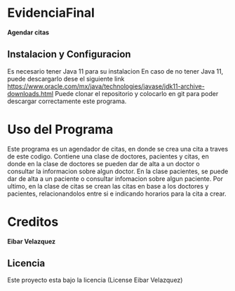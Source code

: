 # EvidenciaFinal
**Agendar citas**

## Instalacion y Configuracion

Es necesario tener Java 11 para su instalacion
En caso de no tener Java 11, puede descargarlo dese el siguiente link https://www.oracle.com/mx/java/technologies/javase/jdk11-archive-downloads.html 
Puede clonar el repositorio y colocarlo en git para poder descargar correctamente este programa.

# Uso del Programa

Este programa es un agendador de citas, en donde se crea una cita a traves de este codigo.
Contiene una clase de doctores, pacientes y citas, en donde en la clase de doctores se pueden dar de alta a un doctor o consultar la informacion sobre algun doctor.
En la clase pacientes, se puede dar de alta a un paciente o consultar infomacion sobre algun paciente.
Por ultimo, en la clase de citas se crean las citas en base a los doctores y pacientes, relacionandolos entre si e indicando horarios para la cita a crear.

# Creditos

**Eibar Velazquez** 

## Licencia

Este proyecto esta bajo la licencia (License Eibar Velazquez)
